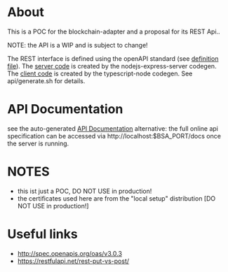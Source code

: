 # About

This is a POC for the blockchain-adapter and a proposal for its REST Api..

NOTE: the API is a WIP and is subject to change!

The REST interface is defined using the openAPI standard (see [definition file](./api/openapi.yam)).
The [server code](./server/README.md) is created by the nodejs-express-server codegen.
The [client code](./client/README.md) is created by the typescript-node codegen.
See api/generate.sh for details.

# API Documentation

see the auto-generated [API Documentation](./api/doc/README.md)
alternative: the full online api specification can be accessed via http://localhost:$BSA_PORT/docs once the server is running.

# NOTES

- this ist just a POC, DO NOT USE in production!
- the certificates used here are from the "local setup" distribution [DO NOT USE in production!]

# Useful links

- http://spec.openapis.org/oas/v3.0.3
- https://restfulapi.net/rest-put-vs-post/